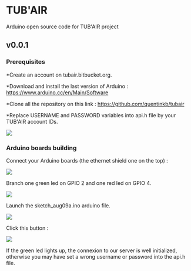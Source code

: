 # TUB'AIR
Arduino open source code for TUB'AIR project

## v0.0.1
### Prerequisites

*Create an account on tubair.bitbucket.org.

*Download and install the last version of Arduino : https://www.arduino.cc/en/Main/Software

*Clone all the repository on this link : https://github.com/quentinkb/tubair

*Replace USERNAME and PASSWORD variables into api.h file by your TUB'AIR account IDs.

![](http://nsa38.casimages.com/img/2016/08/17/160817104452784409.png)

### Arduino boards building

Connect your Arduino boards (the ethernet shield one on the top) :

![](http://nsa38.casimages.com/img/2016/08/17/mini_160817114924506168.jpg)

Branch one green led on GPIO 2 and one red led on GPIO 4. 

![](http://nsa38.casimages.com/img/2016/08/17/160817121623409266.png)

Launch the sketch_aug09a.ino arduino file.

![](http://nsa38.casimages.com/img/2016/08/17/160817121848377371.png)

Click this button :

![](http://nsa37.casimages.com/img/2016/08/17/160817122152909792.png)

If the green led lights up, the connexion to our server is well initialized, otherwise you may have set a wrong username or password into the api.h file. 
